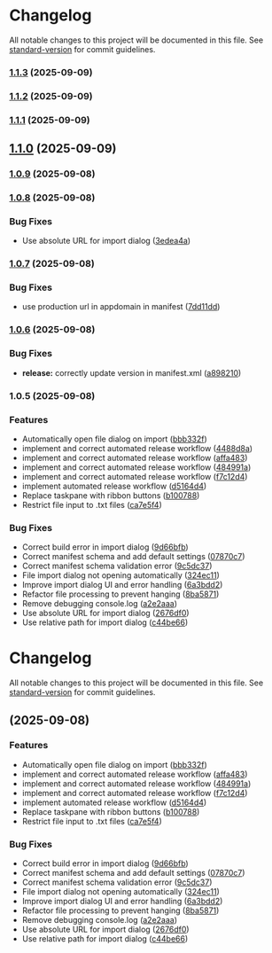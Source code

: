 # Changelog

All notable changes to this project will be documented in this file. See [standard-version](https://github.com/conventional-changelog/standard-version) for commit guidelines.

### [1.1.3](https://github.com/OfficeDev/Office-Addin-TaskPane/compare/v1.1.2...v1.1.3) (2025-09-09)

### [1.1.2](https://github.com/OfficeDev/Office-Addin-TaskPane/compare/v1.1.1...v1.1.2) (2025-09-09)

### [1.1.1](https://github.com/OfficeDev/Office-Addin-TaskPane/compare/v1.1.0...v1.1.1) (2025-09-09)

## [1.1.0](https://github.com/OfficeDev/Office-Addin-TaskPane/compare/v1.0.9...v1.1.0) (2025-09-09)

### [1.0.9](https://github.com/OfficeDev/Office-Addin-TaskPane/compare/v1.0.8...v1.0.9) (2025-09-08)

### [1.0.8](https://github.com/OfficeDev/Office-Addin-TaskPane/compare/v1.0.7...v1.0.8) (2025-09-08)


### Bug Fixes

* Use absolute URL for import dialog ([3edea4a](https://github.com/OfficeDev/Office-Addin-TaskPane/commit/3edea4a86837ba20c702d82271341f57ea7748f5))

### [1.0.7](https://github.com/OfficeDev/Office-Addin-TaskPane/compare/v1.0.6...v1.0.7) (2025-09-08)


### Bug Fixes

* use production url in appdomain in manifest ([7dd11dd](https://github.com/OfficeDev/Office-Addin-TaskPane/commit/7dd11dd9bb51d675a855065ccd43b1cc6047bf7d))

### [1.0.6](https://github.com/OfficeDev/Office-Addin-TaskPane/compare/v1.0.5...v1.0.6) (2025-09-08)


### Bug Fixes

* **release:** correctly update version in manifest.xml ([a898210](https://github.com/OfficeDev/Office-Addin-TaskPane/commit/a898210d219059cbccb19342981e21c71d4fbe93))

### 1.0.5 (2025-09-08)


### Features

* Automatically open file dialog on import ([bbb332f](https://github.com/OfficeDev/Office-Addin-TaskPane/commit/bbb332fd7e267ffa684247120766deeb9479e250))
* implement and correct automated release workflow ([4488d8a](https://github.com/OfficeDev/Office-Addin-TaskPane/commit/4488d8afd5ebc9a00a4ba5062808f8747a36e2a1))
* implement and correct automated release workflow ([affa483](https://github.com/OfficeDev/Office-Addin-TaskPane/commit/affa483f8cf6053809002de29bded50747f3e3a7))
* implement and correct automated release workflow ([484991a](https://github.com/OfficeDev/Office-Addin-TaskPane/commit/484991a29c8a0d335272d1f009f5eab46c346b1d))
* implement and correct automated release workflow ([f7c12d4](https://github.com/OfficeDev/Office-Addin-TaskPane/commit/f7c12d48f8dab08f04845dddc3a58eb3f7e1e46f))
* implement automated release workflow ([d5164d4](https://github.com/OfficeDev/Office-Addin-TaskPane/commit/d5164d44f7dac0e0b89bddbaaf82576534d64869))
* Replace taskpane with ribbon buttons ([b100788](https://github.com/OfficeDev/Office-Addin-TaskPane/commit/b100788f487b38c8fe1f5ba829533c198ff33914))
* Restrict file input to .txt files ([ca7e5f4](https://github.com/OfficeDev/Office-Addin-TaskPane/commit/ca7e5f48a4592b1f7d44041f3766a15965aac32a))


### Bug Fixes

* Correct build error in import dialog ([9d66bfb](https://github.com/OfficeDev/Office-Addin-TaskPane/commit/9d66bfbc44e3bb0dcda1e3e326d67991ac0a9f16))
* Correct manifest schema and add default settings ([07870c7](https://github.com/OfficeDev/Office-Addin-TaskPane/commit/07870c71ca7811aaea2f1332a338f306daaf54bd))
* Correct manifest schema validation error ([9c5dc37](https://github.com/OfficeDev/Office-Addin-TaskPane/commit/9c5dc373cfde5000f0c76930089579de8b24c77c))
* File import dialog not opening automatically ([324ec11](https://github.com/OfficeDev/Office-Addin-TaskPane/commit/324ec1184c928c4723fb0fa5f829142c1960900e))
* Improve import dialog UI and error handling ([6a3bdd2](https://github.com/OfficeDev/Office-Addin-TaskPane/commit/6a3bdd2320172cbde937336df5feaed4c60efc8d))
* Refactor file processing to prevent hanging ([8ba5871](https://github.com/OfficeDev/Office-Addin-TaskPane/commit/8ba5871cce21b884609c9758fb687ebf0e243ca3))
* Remove debugging console.log ([a2e2aaa](https://github.com/OfficeDev/Office-Addin-TaskPane/commit/a2e2aaac404262d9edf1c579ab01039141578b83))
* Use absolute URL for import dialog ([2676df0](https://github.com/OfficeDev/Office-Addin-TaskPane/commit/2676df050521cac906267c5147a9bd9beb329db8))
* Use relative path for import dialog ([c44be66](https://github.com/OfficeDev/Office-Addin-TaskPane/commit/c44be66f97765ebd46b823bbbb09238020965345))

# Changelog

All notable changes to this project will be documented in this file. See [standard-version](https://github.com/conventional-changelog/standard-version) for commit guidelines.

##  (2025-09-08)


### Features

* Automatically open file dialog on import ([bbb332f](https://github.com/michaelpennington/reconciler/commit/bbb332fd7e267ffa684247120766deeb9479e250))
* implement and correct automated release workflow ([affa483](https://github.com/michaelpennington/reconciler/commit/affa483f8cf6053809002de29bded50747f3e3a7))
* implement and correct automated release workflow ([484991a](https://github.com/michaelpennington/reconciler/commit/484991a29c8a0d335272d1f009f5eab46c346b1d))
* implement and correct automated release workflow ([f7c12d4](https://github.com/michaelpennington/reconciler/commit/f7c12d48f8dab08f04845dddc3a58eb3f7e1e46f))
* implement automated release workflow ([d5164d4](https://github.com/michaelpennington/reconciler/commit/d5164d44f7dac0e0b89bddbaaf82576534d64869))
* Replace taskpane with ribbon buttons ([b100788](https://github.com/michaelpennington/reconciler/commit/b100788f487b38c8fe1f5ba829533c198ff33914))
* Restrict file input to .txt files ([ca7e5f4](https://github.com/michaelpennington/reconciler/commit/ca7e5f48a4592b1f7d44041f3766a15965aac32a))


### Bug Fixes

* Correct build error in import dialog ([9d66bfb](https://github.com/michaelpennington/reconciler/commit/9d66bfbc44e3bb0dcda1e3e326d67991ac0a9f16))
* Correct manifest schema and add default settings ([07870c7](https://github.com/michaelpennington/reconciler/commit/07870c71ca7811aaea2f1332a338f306daaf54bd))
* Correct manifest schema validation error ([9c5dc37](https://github.com/michaelpennington/reconciler/commit/9c5dc373cfde5000f0c76930089579de8b24c77c))
* File import dialog not opening automatically ([324ec11](https://github.com/michaelpennington/reconciler/commit/324ec1184c928c4723fb0fa5f829142c1960900e))
* Improve import dialog UI and error handling ([6a3bdd2](https://github.com/michaelpennington/reconciler/commit/6a3bdd2320172cbde937336df5feaed4c60efc8d))
* Refactor file processing to prevent hanging ([8ba5871](https://github.com/michaelpennington/reconciler/commit/8ba5871cce21b884609c9758fb687ebf0e243ca3))
* Remove debugging console.log ([a2e2aaa](https://github.com/michaelpennington/reconciler/commit/a2e2aaac404262d9edf1c579ab01039141578b83))
* Use absolute URL for import dialog ([2676df0](https://github.com/michaelpennington/reconciler/commit/2676df050521cac906267c5147a9bd9beb329db8))
* Use relative path for import dialog ([c44be66](https://github.com/michaelpennington/reconciler/commit/c44be66f97765ebd46b823bbbb09238020965345))
